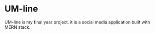 # UM-line
UM-line is my final year project. it is a social media application built with MERN stack. 
